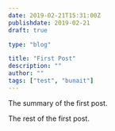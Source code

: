 ```yaml
---
date: 2019-02-21T15:31:00Z
publishdate: 2019-02-21
draft: true

type: "blog"

title: "First Post"
description: ""
author: ""
tags: ["test", "bunait"]
---
```


The summary of the first post.
<!--more-->
The rest of the first post.
